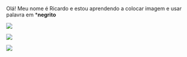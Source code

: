 Olá! 
Meu nome é Ricardo e estou aprendendo a colocar imagem 
e usar palavra em ***negrito**

![](https://media.tenor.com/XxTVf0t00a8AAAAM/snoopy-charlie-brown.gif)


![](https://media.tenor.com/WD2dWe1CMqYAAAAM/autos-locos.gif)

![](https://media.tenor.com/KRukbv6BOrgAAAAM/good-night-sleep-tight.gif)
